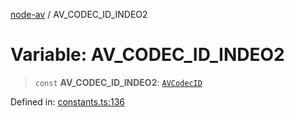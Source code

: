 [node-av](../globals.md) / AV\_CODEC\_ID\_INDEO2

# Variable: AV\_CODEC\_ID\_INDEO2

> `const` **AV\_CODEC\_ID\_INDEO2**: [`AVCodecID`](../type-aliases/AVCodecID.md)

Defined in: [constants.ts:136](https://github.com/seydx/av/blob/f8631fc881b394300b1479f511d55cf1c370a87f/src/constants/constants.ts#L136)
